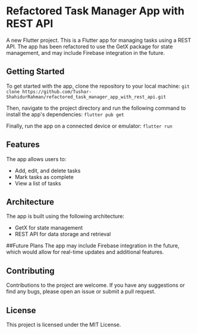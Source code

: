 [comment]: <> ( refactored_task_manager_app_with_rest_api)
# Refactored Task Manager App with REST API

A new Flutter project.
This is a Flutter app for managing tasks using a REST API. The app has been refactored to use the GetX package for state management, and may include Firebase integration in the future.


## Getting Started

To get started with the app, clone the repository to your local machine:
`git clone https://github.com/Tushar-ShahidurRahman/refactored_task_manager_app_with_rest_api.git`


Then, navigate to the project directory and run the following command to install the app's dependencies:
`flutter pub get`

Finally, run the app on a connected device or emulator:
`flutter run`

## Features
The app allows users to:

- Add, edit, and delete tasks
- Mark tasks as complete
- View a list of tasks

## Architecture
The app is built using the following architecture:

- GetX for state management
- REST API for data storage and retrieval

##Future Plans
The app may include Firebase integration in the future, which would allow for real-time updates and additional features.

## Contributing
Contributions to the project are welcome. If you have any suggestions or find any bugs, please open an issue or submit a pull request.

## License
This project is licensed under the MIT License.




